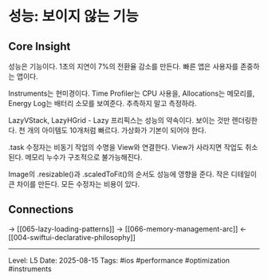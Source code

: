 # 성능: 보이지 않는 기능

## Core Insight
성능은 기능이다. 1초의 지연이 7%의 전환율 감소를 만든다. 빠른 앱은 사용자를 존중하는 앱이다.

Instruments는 현미경이다. Time Profiler는 CPU 사용을, Allocations는 메모리를, Energy Log는 배터리 소모를 보여준다. 추측하지 말고 측정하라.

LazyVStack, LazyHGrid - Lazy 프리픽스는 성능의 약속이다. 보이는 것만 렌더링한다. 천 개의 아이템도 10개처럼 빠르다. 가상화가 기본이 되어야 한다.

.task 수정자는 비동기 작업의 수명을 View와 연결한다. View가 사라지면 작업도 취소된다. 메모리 누수가 구조적으로 불가능해진다.

Image의 .resizable()과 .scaledToFit()의 순서도 성능에 영향을 준다. 작은 디테일이 큰 차이를 만든다. 모든 수정자는 비용이 있다.

## Connections
→ [[065-lazy-loading-patterns]]
→ [[066-memory-management-arc]]
← [[004-swiftui-declarative-philosophy]]

---
Level: L5
Date: 2025-08-15
Tags: #ios #performance #optimization #instruments
